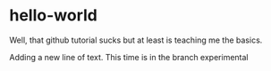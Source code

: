 # hello-world
Well, that github tutorial sucks but at least is teaching me the basics.

Adding a new line of text. This time is in the branch experimental
